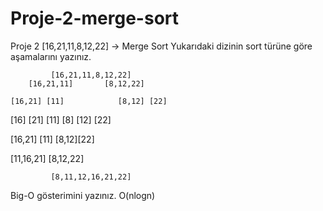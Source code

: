 # Proje-2-merge-sort
Proje 2
[16,21,11,8,12,22] -> Merge Sort
Yukarıdaki dizinin sort türüne göre aşamalarını yazınız.

             [16,21,11,8,12,22]
        [16,21,11]       [8,12,22]

    [16,21] [11]            [8,12] [22]

[16] [21] [11]                 [8] [12] [22]

 [16,21] [11]                   [8,12][22]

   [11,16,21]                [8,12,22]

             [8,11,12,16,21,22]
    
 Big-O gösterimini yazınız.
O(nlogn)
